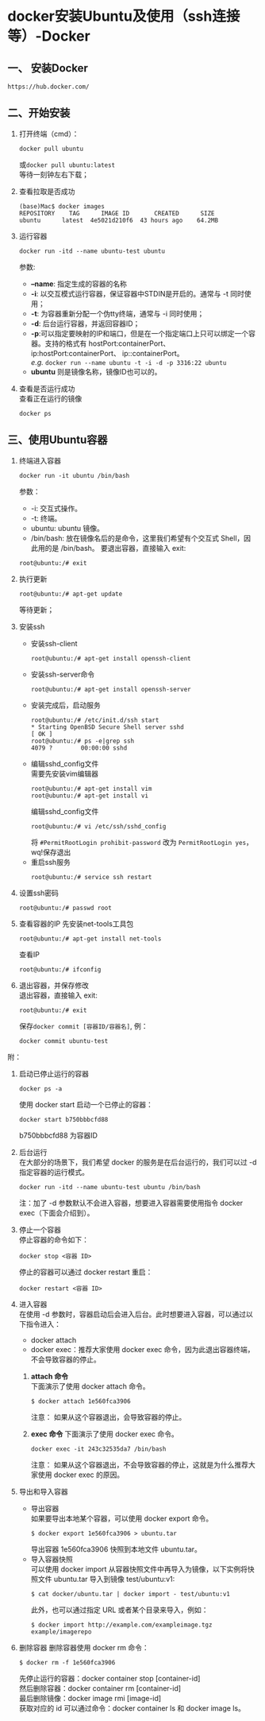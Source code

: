 # docker安装Ubuntu及使用（ssh连接等）-Docker

## 一、 安装Docker
    https://hub.docker.com/

## 二、开始安装
1. 打开终端（cmd）：
    ```
    docker pull ubuntu
    ```
    或`docker pull ubuntu:latest`  
    等待一刻钟左右下载；

2. 查看拉取是否成功
    ```
    (base)Mac$ docker images
    REPOSITORY    TAG      IMAGE ID       CREATED      SIZE
    ubuntu      latest  4e5021d210f6  43 hours ago    64.2MB
    ```

3. 运行容器
    ```
    docker run -itd --name ubuntu-test ubuntu
    ```
    参数: 
    + **–name**: 指定生成的容器的名称 
    + **-i**: 以交互模式运行容器，保证容器中STDIN是开启的。通常与 -t 同时使用；   
    + **-t**: 为容器重新分配一个伪tty终端，通常与 -i 同时使用；   
    + **-d**: 后台运行容器，并返回容器ID；   
    + **-p**:可以指定要映射的IP和端口，但是在一个指定端口上只可以绑定一个容器。支持的格式有 hostPort:containerPort、   ip:hostPort:containerPort、 ip::containerPort。   
        *e.g.* `docker run --name ubuntu -t -i -d -p 3316:22 ubuntu`   
    + **ubuntu** 则是镜像名称，镜像ID也可以的。

4. 查看是否运行成功  
    查看正在运行的镜像
    ```
    docker ps
    ```

## 三、使用Ubuntu容器
1. 终端进入容器
    ```
    docker run -it ubuntu /bin/bash
    ```
    参数：
    + -i: 交互式操作。
    + -t: 终端。
    + ubuntu: ubuntu 镜像。
    + /bin/bash: 放在镜像名后的是命令，这里我们希望有个交互式 Shell，因此用的是 /bin/bash。
    要退出容器，直接输入 exit:
    ```
    root@ubuntu:/# exit
    ```

2. 执行更新
    ```
    root@ubuntu:/# apt-get update
    ```
    等待更新；

3. 安装ssh  
    + 安装ssh-client
        ```
        root@ubuntu:/# apt-get install openssh-client
        ```
    + 安装ssh-server命令
        ```
        root@ubuntu:/# apt-get install openssh-server
        ```
    + 安装完成后，启动服务
        ```
        root@ubuntu:/# /etc/init.d/ssh start
        * Starting OpenBSD Secure Shell server sshd                      [ OK ] 
        root@ubuntu:/# ps -e|grep ssh
        4079 ?        00:00:00 sshd
        ```
    + 编辑sshd_config文件  
        需要先安装vim编辑器
        ```
        root@ubuntu:/# apt-get install vim
        root@ubuntu:/# apt-get install vi
        ```
        编辑sshd_config文件
        ```
        root@ubuntu:/# vi /etc/ssh/sshd_config
        ```
        将 `#PermitRootLogin prohibit-password` 改为 `PermitRootLogin yes`，wq!保存退出
    + 重启ssh服务
        ```
        root@ubuntu:/# service ssh restart
        ```
4. 设置ssh密码  
    ```
    root@ubuntu:/# passwd root
    ```
    
5. 查看容器的IP
    先安装net-tools工具包
    ```
    root@ubuntu:/# apt-get install net-tools
    ```
    查看IP
    ```
    root@ubuntu:/# ifconfig
    ```
6. 退出容器，并保存修改  
    退出容器，直接输入 exit:
    ```
    root@ubuntu:/# exit
    ```
    保存`docker commit [容器ID/容器名]`, 例：
    ```
    docker commit ubuntu-test 
    ```

附：
1. 启动已停止运行的容器
    ```
    docker ps -a
    ```
    使用 docker start 启动一个已停止的容器：
    ```
    docker start b750bbbcfd88
    ```
    b750bbbcfd88 为容器ID

2. 后台运行  
    在大部分的场景下，我们希望 docker 的服务是在后台运行的，我们可以过 -d 指定容器的运行模式。
    ```
    docker run -itd --name ubuntu-test ubuntu /bin/bash
    ```
    注：加了 -d 参数默认不会进入容器，想要进入容器需要使用指令 docker exec（下面会介绍到）。

3. 停止一个容器  
    停止容器的命令如下：    
    ```
    docker stop <容器 ID>
    ```
    停止的容器可以通过 docker restart 重启：
    ```
    docker restart <容器 ID>
    ```

4. 进入容器  
    在使用 -d 参数时，容器启动后会进入后台。此时想要进入容器，可以通过以下指令进入：
    + docker attach
    + docker exec：推荐大家使用 docker exec 命令，因为此退出容器终端，不会导致容器的停止。

    1. **attach 命令**  
        下面演示了使用 docker attach 命令。
        ```
        $ docker attach 1e560fca3906 
        ```
        注意： 如果从这个容器退出，会导致容器的停止。

    2. **exec 命令**
        下面演示了使用 docker exec 命令。
        ```
        docker exec -it 243c32535da7 /bin/bash
        ```
        注意： 如果从这个容器退出，不会导致容器的停止，这就是为什么推荐大家使用 docker exec 的原因。

5. 导出和导入容器
    + 导出容器  
        如果要导出本地某个容器，可以使用 docker export 命令。
        ```
        $ docker export 1e560fca3906 > ubuntu.tar
        ```
        导出容器 1e560fca3906 快照到本地文件 ubuntu.tar。
    + 导入容器快照  
        可以使用 docker import 从容器快照文件中再导入为镜像，以下实例将快照文件 ubuntu.tar 导入到镜像 test/ubuntu:v1:
        ```
        $ cat docker/ubuntu.tar | docker import - test/ubuntu:v1
        ```
        此外，也可以通过指定 URL 或者某个目录来导入，例如：
        ```
        $ docker import http://example.com/exampleimage.tgz example/imagerepo
        ```

6. 删除容器
    删除容器使用 docker rm 命令：
    ```
    $ docker rm -f 1e560fca3906
    ```
    先停止运行的容器：docker container stop [container-id]  
    然后删除容器：docker container rm [container-id]  
    最后删除镜像：docker image rmi [image-id]  
    获取对应的 id 可以通过命令：docker container ls 和 docker image ls。  